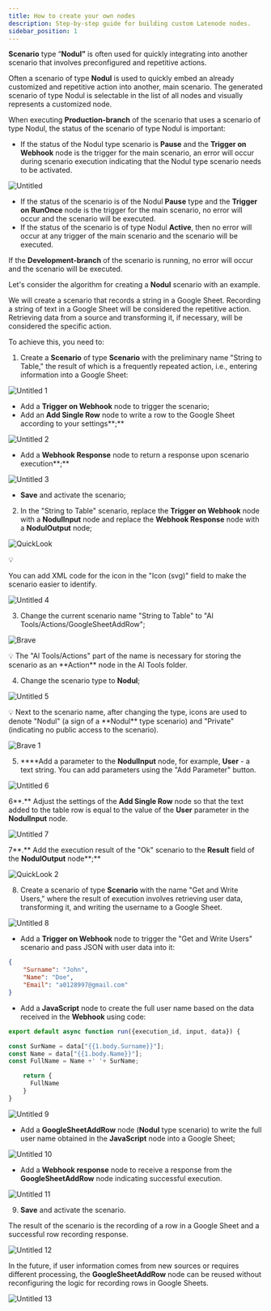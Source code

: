 ```yaml
---
title: How to create your own nodes
description: Step-by-step guide for building custom Latenode nodes.
sidebar_position: 1
---
```


**Scenario** type “**Nodul”** is often used for quickly integrating into another scenario that involves preconfigured and repetitive actions. 

Often a scenario of type **Nodul** is used to quickly embed an already customized and repetitive action into another, main scenario. The generated scenario of type Nodul is selectable in the list of all nodes and visually represents a customized node.

When executing **Production-branch** of the scenario that uses a scenario of type Nodul, the status of the scenario of type Nodul is important:

- If the status of the Nodul type scenario is **Pause** and the **Trigger on Webhook** node is the trigger for the main scenario, an error will occur during scenario execution indicating that the Nodul type scenario needs to be activated.

![Untitled](./how_to_create_your_own_nodes/untitled.png)

- If the status of the scenario is of the Nodul **Pause** type and the **Trigger on RunOnce** node is the trigger for the main scenario, no error will occur and the scenario will be executed.
- If the status of the scenario is of type Nodul **Active**, then no error will occur at any trigger of the main scenario and the scenario will be executed.

If the **Development-branch** of the scenario is running, no error will occur and the scenario will be executed.

Let's consider the algorithm for creating a **Nodul** scenario with an example.

We will create a scenario that records a string in a Google Sheet. Recording a string of text in a Google Sheet will be considered the repetitive action. Retrieving data from a source and transforming it, if necessary, will be considered the specific action.

To achieve this, you need to:

1. Create a **Scenario** of type **Scenario** with the preliminary name "String to Table," the result of which is a frequently repeated action, i.e., entering information into a Google Sheet:

![Untitled 1](./how_to_create_your_own_nodes/untitled_1.png)

- Add a **Trigger on Webhook** node to trigger the scenario;
- Add an **Add Single Row** node to write a row to the Google Sheet according to your settings**;**

![Untitled 2](./how_to_create_your_own_nodes/untitled_2.png)

- Add a **Webhook Response** node to return a response upon scenario execution**;**

![Untitled 3](./how_to_create_your_own_nodes/untitled_3.png)

- **Save** and activate the scenario;

2. In the "String to Table" scenario, replace the **Trigger on Webhook** node with a **NodulInput** node and replace the **Webhook Response** node with a **NodulOutput** node;

![QuickLook](./how_to_create_your_own_nodes/quicklook_llgjlaktlc.png)

<aside>
💡

You can add XML code for the icon in the "Icon (svg)" field to make the scenario easier to identify.

![Untitled 4](./how_to_create_your_own_nodes/untitled_4.png)

</aside>

3. Change the current scenario name "String to Table" to "Al Tools/Actions/GoogleSheetAddRow";

![Brave](./how_to_create_your_own_nodes/brave_lkgkcfkouy.png)

<aside>
💡 The "Al Tools/Actions" part of the name is necessary for storing the scenario as an **Action** node in the Al Tools folder.

</aside>

4. Change the scenario type to **Nodul**;

![Untitled 5](./how_to_create_your_own_nodes/untitled_5.png)

<aside>
💡 Next to the scenario name, after changing the type, icons are used to denote "Nodul" (a sign of a **Nodul** type scenario) and "Private" (indicating no public access to the scenario).

</aside>

![Brave 1](./how_to_create_your_own_nodes/brave_lkgkcfkouy_1.png)

5. ****Add a parameter to the **NodulInput** node, for example, **User** - a text string. You can add parameters using the "Add Parameter" button.

![Untitled 6](./how_to_create_your_own_nodes/untitled_6.png)

6**.** Adjust the settings of the **Add Single Row** node so that the text added to the table row is equal to the value of the **User** parameter in the **NodulInput** node.

![Untitled 7](./how_to_create_your_own_nodes/untitled_7.png)

7**.** Add the execution result of the "Ok" scenario to the **Result** field of the **NodulOutput** node**;**

![QuickLook 2](./how_to_create_your_own_nodes/quicklook_7ofzdsdbuw.png)

8. Create a scenario of type **Scenario** with the name "Get and Write Users," where the result of execution involves retrieving user data, transforming it, and writing the username to a Google Sheet.

![Untitled 8](./how_to_create_your_own_nodes/untitled_8.png)

- Add a **Trigger on Webhook** node to trigger the "Get and Write Users" scenario and pass JSON with user data into it:

```json
{
	"Surname": "John",
	"Name": "Doe",
	"Email": "a0128997@gmail.com"
}
```

- Add a **JavaScript** node to create the full user name based on the data received in the **Webhook** using code:

```jsx
export default async function run({execution_id, input, data}) {

const SurName = data["{{1.body.Surname}}"];
const Name = data["{{1.body.Name}}"];
const FullName = Name +' '+ SurName;

    return {
      FullName
    }
}
```

![Untitled 9](./how_to_create_your_own_nodes/untitled_9.png)

- Add a **GoogleSheetAddRow** node (**Nodul** type scenario) to write the full user name obtained in the **JavaScript** node into a Google Sheet;

![Untitled 10](./how_to_create_your_own_nodes/untitled_10.png)

- Add a **Webhook response** node to receive a response from the **GoogleSheetAddRow** node indicating successful execution.

![Untitled 11](./how_to_create_your_own_nodes/untitled_11.png)

9. **Save** and activate the scenario.

The result of the scenario is the recording of a row in a Google Sheet and a successful row recording response. 

![Untitled 12](./how_to_create_your_own_nodes/untitled_12.png)

In the future, if user information comes from new sources or requires different processing, the **GoogleSheetAddRow** node can be reused without reconfiguring the logic for recording rows in Google Sheets. 

![Untitled 13](./how_to_create_your_own_nodes/untitled_13.png)

